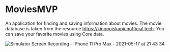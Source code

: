 # MoviesMVP
An application for finding and saving information about movies. The movie database is taken from the resource https://kinopoiskapiunofficial.tech. You can save your favorite movies using Core data.

![Simulator Screen Recording - iPhone 11 Pro Max - 2021-05-17 at 21 43 34](https://user-images.githubusercontent.com/65159241/118541635-99c9a200-b75a-11eb-8f98-3f1da9225782.gif)

